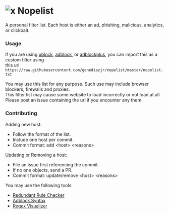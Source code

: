 # ![x](https://raw.githubusercontent.com/genediazjr/nopelist/master/docs/logo_mini.png) Nopelist
A personal filter list. Each host is either an ad, phishing, malicious, analytics, or clickbait.

### Usage
If you are using [ublock](https://www.ublock.org/), [adblock](https://www.getadblock.com/), or [adblockplus](https://adblockplus.org/),
you can import this as a custom filter using<br>this url `https://raw.githubusercontent.com/genediazjr/nopelist/master/nopelist.txt`

You may use this list for any purpose. Such use may include browser blockers, firewalls and proxies.<br>
This filter list may cause some website to load incorrectly or not load at all.<br>
Please post an issue containing the url if you encounter any them.

### Contributing
Adding new host:
- Follow the format of the list.
- Include one host per commit.
- Commit format: add &lt;host&gt; &lt;reasons&gt;

Updating or Removing a host:
- File an issue first referencing the commit.
- If no one objects, send a PR.
- Commit format: update/remove &lt;host&gt; &lt;reasons&gt;

You may use the following tools:
- [Redundant Rule Checker](https://arestwo.org/famlam/redundantRuleChecker.html)
- [Adblock Syntax](https://adblockplus.org/filters)
- [Regex Visualizer](http://www.regexper.com/)
